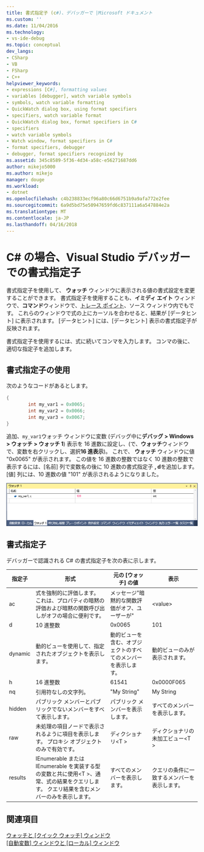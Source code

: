 ```yaml
---
title: 書式指定子 (c#)、デバッガーで |Microsoft ドキュメント
ms.custom: ''
ms.date: 11/04/2016
ms.technology:
- vs-ide-debug
ms.topic: conceptual
dev_langs:
- CSharp
- VB
- FSharp
- C++
helpviewer_keywords:
- expressions [C#], formatting values
- variables [debugger], watch variable symbols
- symbols, watch variable formatting
- QuickWatch dialog box, using format specifiers
- specifiers, watch variable format
- QuickWatch dialog box, format specifiers in C#
- specifiers
- watch variable symbols
- Watch window, format specifiers in C#
- format specifiers, debugger
- debugger, format specifiers recognized by
ms.assetid: 345c8589-5f36-4d34-a58c-e56271687dd6
author: mikejo5000
ms.author: mikejo
manager: douge
ms.workload:
- dotnet
ms.openlocfilehash: c4b238833ecf96a80c66d6751b9a9afa772e2fee
ms.sourcegitcommit: 6a9d5bd75e50947659fd6c837111a6a547884e2a
ms.translationtype: MT
ms.contentlocale: ja-JP
ms.lasthandoff: 04/16/2018
---
```

# <a name="format-specifiers-in-c-in-the-visual-studio-debugger"></a>C# の場合、Visual Studio デバッガーでの書式指定子
書式指定子を使用して、 **ウォッチ** ウィンドウに表示される値の書式設定を変更することができます。 書式指定子を使用することも、**イミディ エイト** ウィンドウで、**コマンド**ウィンドウで、[トレース ポイント](../debugger/using-breakpoints.md#BKMK_Print_to_the_Output_window_with_tracepoints)、ソース ウィンドウ内でもです。 これらのウィンドウで式の上にカーソルを合わせると、結果が [データヒント] に表示されます。 [データヒント] には、[データヒント] 表示の書式指定子が反映されます。  
  
 書式指定子を使用するには、式に続いてコンマを入力します。 コンマの後に、適切な指定子を追加します。  
  
## <a name="using-format-specifiers"></a>書式指定子の使用  
 次のようなコードがあるとします。  
  
```csharp  
{  
        int my_var1 = 0x0065;  
        int my_var2 = 0x0066;  
        int my_var3 = 0x0067;  
}  
```  
  
 追加、`my_var1`ウォッチ ウィンドウに変数 (デバッグ中に**デバッグ > Windows > ウォッチ > ウォッチ 1**) 表示を 16 進数に設定し、(で、**ウォッチ**ウィンドウで、変数を右クリックし、選択**16 進表示**)。 これで、 **ウォッチ** ウィンドウに値 "0x0065" が表示されます。 この値を 16 進数の整数ではなく 10 進数の整数で表示するには、[名前] 列で変数名の後に 10 進数の書式指定子 **, d**を追加します。 [値] 列には、10 進数の値 "101" が表示されるようになりました。  
  
 ![WatchFormatCSharp](../debugger/media/watchformatcsharp.png "WatchFormatCSharp")  
  
## <a name="format-specifiers"></a>書式指定子  
 デバッガーで認識される C# の書式指定子を次の表に示します。  
  
|指定子|形式|元の [ウォッチ] の値|表示|  
|---------------|------------|--------------------------|--------------|  
|ac|式を強制的に評価します。 これは、プロパティの暗黙の評価および暗黙の関数呼び出しがオフの場合に便利です。|メッセージ"暗黙的な関数評価がオフ、ユーザーが"|\<value>|  
|d|10 進整数|0x0065|101|  
|dynamic|動的ビューを使用して、指定されたオブジェクトを表示します。|動的ビューを含む、オブジェクトのすべてのメンバーを表示します。|動的ビューのみが表示されます。|  
|h|16 進整数|61541|0x0000F065|  
|nq|引用符なしの文字列。|"My String"|My String|  
|hidden|パブリック メンバーとパブリックでないメンバーをすべて表示します。|パブリック メンバーを表示します。|すべてのメンバーを表示します。|  
|raw|未処理の項目ノードで表示されるように項目を表示します。 プロキシ オブジェクトのみで有効です。|ディクショナリ\<T >|ディクショナリの未加工ビュー\<T >|  
|results|IEnumerable または IEnumerable を実装する型の変数と共に使用\<T >、通常、式の結果をクエリします。 クエリ結果を含むメンバーのみを表示します。|すべてのメンバーを表示します。|クエリの条件に一致するメンバーを表示します。|  
  
## <a name="see-also"></a>関連項目  
 [ウォッチと [クイック ウォッチ] ウィンドウ](../debugger/watch-and-quickwatch-windows.md)   
 [[自動変数] ウィンドウと [ローカル] ウィンドウ](../debugger/autos-and-locals-windows.md)
